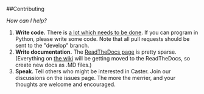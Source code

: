 ##Contributing

*How can I help?*

1. **Write code.** There is [a lot which needs to be done](https://github.com/synkarius/caster/issues). If you can program in Python, please write some code. Note that all pull requests should be sent to the "develop" branch.
2. **Write documentation.** The [ReadTheDocs page](http://caster.readthedocs.org/en/latest/) is pretty sparse. (Everything on [the wiki](https://github.com/synkarius/caster/wiki) will be getting moved to the ReadTheDocs, so create new docs as .MD files.)
3. **Speak.** Tell others who might be interested in Caster. Join our discussions on the issues page. The more the merrier, and your thoughts are welcome and encouraged.
